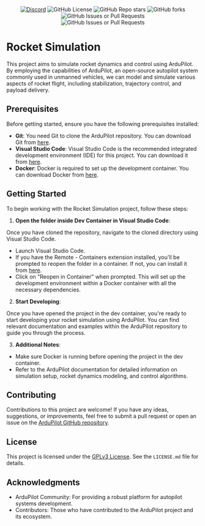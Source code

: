 <p align="center">
    <a href="https://discord.gg/Wwhjfx6dJG"><img src="https://img.shields.io/discord/1013056365884878858?color=%235865F2&logo=discord&logoColor=%23FFFFFF&style=plastic" alt="Discord"></a>
    <img src="https://img.shields.io/github/license/Gagan-Space/Rocket-Simulation" alt="GitHub License">
    <img src="https://img.shields.io/github/stars/Gagan-Space/Rocket-Simulation?style=flat" alt="GitHub Repo stars">
    <img alt="GitHub forks" src="https://img.shields.io/github/forks/Gagan-Space/Rocket-Simulation?style=flat">
    <img alt="GitHub Issues or Pull Requests" src="https://img.shields.io/github/issues/Gagan-Space/Rocket-Simulation">
    <br>
    <img alt="GitHub Issues or Pull Requests" src="https://github.com/Gagan-Space/Rocket-Simulation/assets/48916902/2c77d7aa-13e4-48ca-8f85-3b8de800fbe4">
</p>

# Rocket Simulation

This project aims to simulate rocket dynamics and control using ArduPilot. By employing the capabilities of ArduPilot, an open-source autopilot system commonly used in unmanned vehicles, we can model and simulate various aspects of rocket flight, including stabilization, trajectory control, and payload delivery.

## Prerequisites

Before getting started, ensure you have the following prerequisites installed:

- **Git**: You need Git to clone the ArduPilot repository. You can download Git from [here](https://git-scm.com/).
- **Visual Studio Code**: Visual Studio Code is the recommended integrated development environment (IDE) for this project. You can download it from [here](https://code.visualstudio.com/).
- **Docker**: Docker is required to set up the development container. You can download Docker from [here](https://www.docker.com/).

## Getting Started

To begin working with the Rocket Simulation project, follow these steps:

1. **Open the folder inside Dev Container in Visual Studio Code**:

Once you have cloned the repository, navigate to the cloned directory using Visual Studio Code.

- Launch Visual Studio Code.
- If you have the Remote - Containers extension installed, you'll be prompted to reopen the folder in a container. If not, you can install it from [here](https://marketplace.visualstudio.com/items?itemName=ms-vscode-remote.remote-containers).
- Click on "Reopen in Container" when prompted. This will set up the development environment within a Docker container with all the necessary dependencies.

2. **Start Developing**:

Once you have opened the project in the dev container, you're ready to start developing your rocket simulation using ArduPilot. You can find relevant documentation and examples within the ArduPilot repository to guide you through the process.

3. **Additional Notes**:

- Make sure Docker is running before opening the project in the dev container.
- Refer to the ArduPilot documentation for detailed information on simulation setup, rocket dynamics modeling, and control algorithms.

## Contributing

Contributions to this project are welcome! If you have any ideas, suggestions, or improvements, feel free to submit a pull request or open an issue on the [ArduPilot GitHub repository](https://github.com/ArduPilot/ardupilot).

## License

This project is licensed under the [GPLv3 License](https://www.gnu.org/licenses/gpl-3.0.en.html). See the `LICENSE.md` file for details.

## Acknowledgments

- ArduPilot Community: For providing a robust platform for autopilot systems development.
- Contributors: Those who have contributed to the ArduPilot project and its ecosystem.
